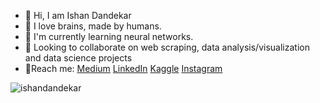 - :wave: Hi, I am Ishan Dandekar
- :eyes: I love brains, made by humans.
- 🍒 I'm currently learning neural networks.
- 🔎 Looking to collaborate on web scraping, data analysis/visualization and data science projects
- 📝Reach me: [Medium](https://medium.com/@ishandandekar) [LinkedIn](https://www.linkedin.com/in/ishan-dandekar-2a4a17209/) [Kaggle](https://www.kaggle.com/ishandandekar) [Instagram](https://www.instagram.com/ishandandek/)

<img src="https://github-readme-stats.vercel.app/api?username=ishandandekar&show_icons=true&theme=tokyonight" alt="ishandandekar" />
